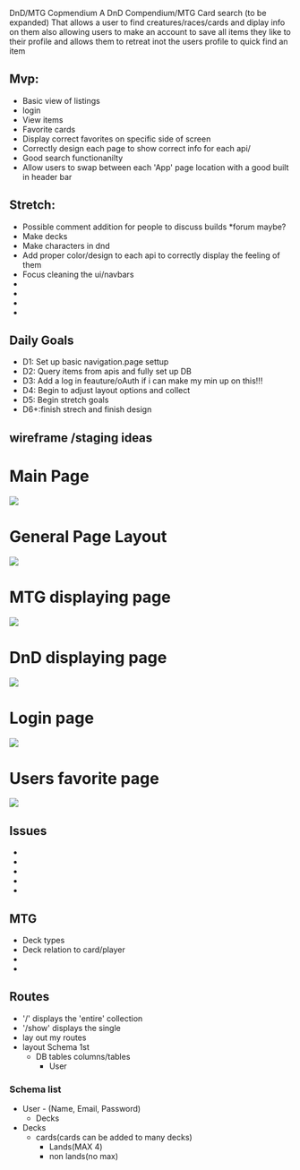 DnD/MTG Copmendium
A DnD Compendium/MTG Card search (to be expanded) That allows a user to find creatures/races/cards and diplay info on them also allowing users to make an account to save all items they like to their profile and allows them to retreat inot the users profile to quick find an item


## Mvp:
* Basic view of listings
* login 
* View items
* Favorite cards
* Display correct favorites on specific side of screen
* Correctly design each page to show correct info for each api/   
* Good search functionanilty
* Allow users to swap between each 'App' page location with a good built in header bar

## Stretch:
* Possible comment addition for people to discuss builds
	*forum maybe?
* Make decks
* Make characters in dnd
* Add proper color/design to each api to correctly display the feeling of them
* Focus cleaning the ui/navbars
* 
* 
* 
* 

## Daily Goals
* D1: Set up basic navigation.page settup
* D2: Query items from apis and fully set up DB
* D3: Add a log in feauture/oAuth if i can make my min up on this!!!
* D4: Begin to adjust layout options and collect
* D5: Begin stretch goals
* D6+:finish strech and finish design

## wireframe /staging ideas
# Main Page

![](/Wireframe/Untitled.png)

# General Page Layout
![](/Wireframe/pages.png)

# MTG displaying page
![](/Wireframe/mtgpage.png)

# DnD displaying page
![](/Wireframe/dndpage.png)

# Login page 
![](/Wireframe/logreg.png)

# Users favorite page
![](/Wireframe/favpage.png)

## Issues
*  
* 
* 
* 
* 

## MTG 
* Deck types
* Deck relation to card/player
* 
* 

## Routes
* '/' displays the 'entire' collection
* '/show' displays the single
* lay out my routes
* layout Schema 1st
	* DB tables columns/tables
		* User

### Schema list
* User - (Name, Email, Password)
	* Decks
* Decks
	* cards(cards can be added to many decks)
		* Lands(MAX 4)
		* non lands(no max)